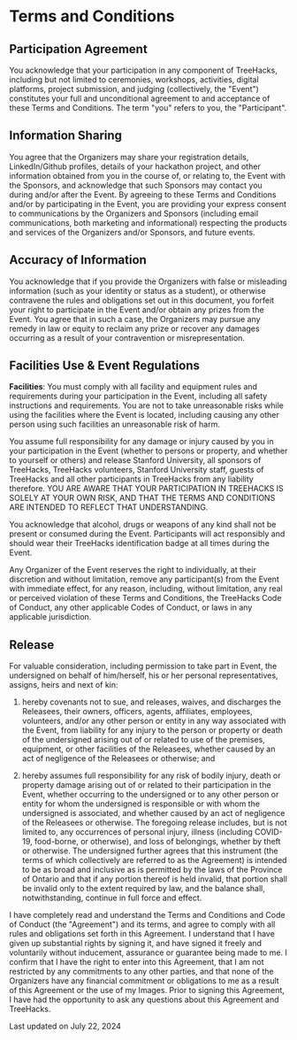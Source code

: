 # Terms and Conditions

## Participation Agreement

You acknowledge that your participation in any component of TreeHacks, including but not limited to ceremonies, workshops, activities, digital platforms, project submission, and judging (collectively, the "Event") constitutes your full and unconditional agreement to and acceptance of these Terms and Conditions. The term "you" refers to you, the "Participant".

## Information Sharing

You agree that the Organizers may share your registration details, LinkedIn/Github profiles, details of your hackathon project, and other information obtained from you in the course of, or relating to, the Event with the Sponsors, and acknowledge that such Sponsors may contact you during and/or after the Event. By agreeing to these Terms and Conditions and/or by participating in the Event, you are providing your express consent to communications by the Organizers and Sponsors (including email communications, both marketing and informational) respecting the products and services of the Organizers and/or Sponsors, and future events.

## Accuracy of Information

You acknowledge that if you provide the Organizers with false or misleading information (such as your identity or status as a student), or otherwise contravene the rules and obligations set out in this document, you forfeit your right to participate in the Event and/or obtain any prizes from the Event. You agree that in such a case, the Organizers may pursue any remedy in law or equity to reclaim any prize or recover any damages occurring as a result of your contravention or misrepresentation.

## Facilities Use & Event Regulations

**Facilities**: You must comply with all facility and equipment rules and requirements during your participation in the Event, including all safety instructions and requirements. You are not to take unreasonable risks while using the facilities where the Event is located, including causing any other person using such facilities an unreasonable risk of harm.

You assume full responsibility for any damage or injury caused by you in your participation in the Event (whether to persons or property, and whether to yourself or others) and release Stanford University, all sponsors of TreeHacks, TreeHacks volunteers, Stanford University staff, guests of TreeHacks and all other participants in TreeHacks from any liability therefore. YOU ARE AWARE THAT YOUR PARTICIPATION IN TREEHACKS IS SOLELY AT YOUR OWN RISK, AND THAT THE TERMS AND CONDITIONS ARE INTENDED TO REFLECT THAT UNDERSTANDING.

You acknowledge that alcohol, drugs or weapons of any kind shall not be present or consumed during the Event. Participants will act responsibly and should wear their TreeHacks identification badge at all times during the Event.

Any Organizer of the Event reserves the right to individually, at their discretion and without limitation, remove any participant(s) from the Event with immediate effect, for any reason, including, without limitation, any real or perceived violation of these Terms and Conditions, the TreeHacks Code of Conduct, any other applicable Codes of Conduct, or laws in any applicable jurisdiction.

## Release

For valuable consideration, including permission to take part in Event, the undersigned on behalf of him/herself, his or her personal representatives, assigns, heirs and next of kin:

1. hereby covenants not to sue, and releases, waives, and discharges the Releasees, their owners, officers, agents, affiliates, employees, volunteers, and/or any other person or entity in any way associated with the Event, from liability for any injury to the person or property or death of the undersigned arising out of or related to use of the premises, equipment, or other facilities of the Releasees, whether caused by an act of negligence of the Releasees or otherwise; and

2. hereby assumes full responsibility for any risk of bodily injury, death or property damage arising out of or related to their participation in the Event, whether occurring to the undersigned or to any other person or entity for whom the undersigned is responsible or with whom the undersigned is associated, and whether caused by an act of negligence of the Releasees or otherwise. The foregoing release includes, but is not limited to, any occurrences of personal injury, illness (including COVID-19, food-borne, or otherwise), and loss of belongings, whether by theft or otherwise. The undersigned further agrees that this instrument (the terms of which collectively are referred to as the Agreement) is intended to be as broad and inclusive as is permitted by the laws of the Province of Ontario and that if any portion thereof is held invalid, that portion shall be invalid only to the extent required by law, and the balance shall, notwithstanding, continue in full force and effect.

I have completely read and understand the Terms and Conditions and Code of Conduct (the "Agreement") and its terms, and agree to comply with all rules and obligations set forth in this Agreement. I understand that I have given up substantial rights by signing it, and have signed it freely and voluntarily without inducement, assurance or guarantee being made to me. I confirm that I have the right to enter into this Agreement, that I am not restricted by any commitments to any other parties, and that none of the Organizers have any financial commitment or obligations to me as a result of this Agreement or the use of my Images. Prior to signing this Agreement, I have had the opportunity to ask any questions about this Agreement and TreeHacks.

Last updated on July 22, 2024
